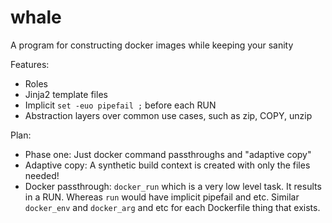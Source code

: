 # whale
A program for constructing docker images while keeping your sanity

Features:

* Roles
* Jinja2 template files
* Implicit `set -euo pipefail ;` before each RUN
* Abstraction layers over common use cases, such as zip, COPY, unzip

Plan:

* Phase one: Just docker command passthroughs and "adaptive copy"
* Adaptive copy: A synthetic build context is created with only the files needed!
* Docker passthrough: `docker_run` which is a very low level task. It results in a RUN. Whereas `run` would have implicit pipefail and etc. Similar `docker_env` and `docker_arg` and etc for each Dockerfile thing that exists.
